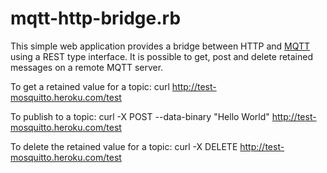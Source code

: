 mqtt-http-bridge.rb
===================

This simple web application provides a bridge between HTTP and [MQTT] using 
a REST type interface. It is possible to get, post and delete retained messages on a
remote MQTT server.


To get a retained value for a topic:
    curl http://test-mosquitto.heroku.com/test

To publish to a topic:
    curl -X POST --data-binary "Hello World" http://test-mosquitto.heroku.com/test

To delete the retained value for a topic:
    curl -X DELETE http://test-mosquitto.heroku.com/test


[MQTT]:    http://mqtt.org/

